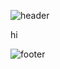 ![header](https://capsule-render.vercel.app/api?text=Helloworld&animation=fadeIn)


hi


![footer](https://capsule-render.vercel.app/api?section=footer)
